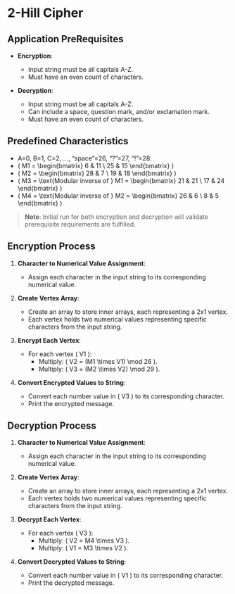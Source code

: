 # 2-Hill Cipher

## Application PreRequisites

- **Encryption**:
  - Input string must be all capitals A-Z.
  - Must have an even count of characters.

- **Decryption**:
  - Input string must be all capitals A-Z.
  - Can include a space, question mark, and/or exclamation mark.
  - Must have an even count of characters.

## Predefined Characteristics

- A=0, B=1, C=2, …, “space”=26, “?”=27, “!”=28.
- \( M1 = \begin{bmatrix} 6 & 11 \\ 25 & 15 \end{bmatrix} \)
- \( M2 = \begin{bmatrix} 28 & 7 \\ 19 & 18 \end{bmatrix} \)
- \( M3 = \text{Modular inverse of } M1 = \begin{bmatrix} 21 & 21 \\ 17 & 24 \end{bmatrix} \)
- \( M4 = \text{Modular inverse of } M2 = \begin{bmatrix} 26 & 6 \\ 8 & 5 \end{bmatrix} \)

> **Note**: Initial run for both encryption and decryption will validate prerequisite requirements are fulfilled.

## Encryption Process

1. **Character to Numerical Value Assignment**:
   - Assign each character in the input string to its corresponding numerical value.

2. **Create Vertex Array**:
   - Create an array to store inner arrays, each representing a 2x1 vertex.
   - Each vertex holds two numerical values representing specific characters from the input string.

3. **Encrypt Each Vertex**:
   - For each vertex \( V1 \):
     - Multiply: \( V2 = (M1 \times V1) \mod 26 \).
     - Multiply: \( V3 = (M2 \times V2) \mod 29 \).

4. **Convert Encrypted Values to String**:
   - Convert each number value in \( V3 \) to its corresponding character.
   - Print the encrypted message.

## Decryption Process

1. **Character to Numerical Value Assignment**:
   - Assign each character in the input string to its corresponding numerical value.

2. **Create Vertex Array**:
   - Create an array to store inner arrays, each representing a 2x1 vertex.
   - Each vertex holds two numerical values representing specific characters from the input string.

3. **Decrypt Each Vertex**:
   - For each vertex \( V3 \):
     - Multiply: \( V2 = M4 \times V3 \).
     - Multiply: \( V1 = M3 \times V2 \).

4. **Convert Decrypted Values to String**:
   - Convert each number value in \( V1 \) to its corresponding character.
   - Print the decrypted message.
